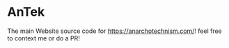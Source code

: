# AnTek
The main Website source code for https://anarchotechnism.com/! feel free to context me or do a PR!
